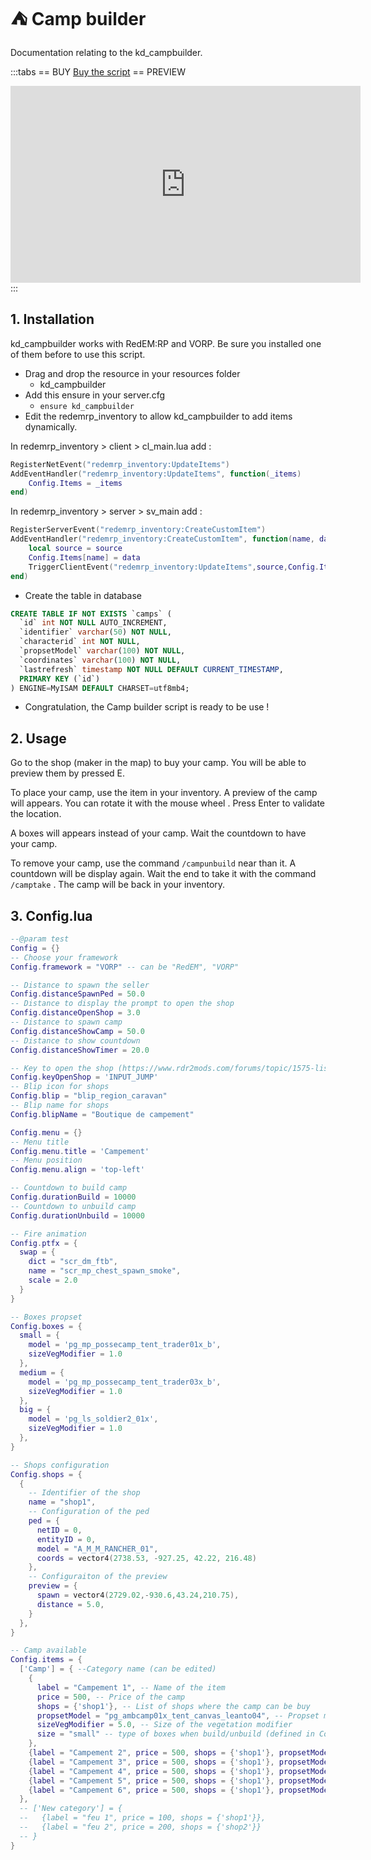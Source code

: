 # :tent: Camp builder
Documentation relating to the kd_campbuilder.

:::tabs
== BUY
[Buy the script](https://jumpon-studios.com/redm/camp-builder)
== PREVIEW
<iframe width="560" height="315" src="https://www.youtube.com/embed/4tKYbyswJGQ?si=vmhF5oiiYUOn8RJp" title="YouTube video player" frameborder="0" allow="accelerometer; autoplay; clipboard-write; encrypted-media; gyroscope; picture-in-picture; web-share" allowfullscreen></iframe>
:::

## 1. Installation
kd_campbuilder works with RedEM:RP and VORP. Be sure you installed one of them before to use this script.

- Drag and drop the resource in your resources folder
  - kd_campbuilder
- Add this ensure in your server.cfg
  - `ensure kd_campbuilder`
- Edit the redemrp_inventory to allow kd_campbuilder to add items dynamically.

In redemrp_inventory > client > cl_main.lua add :
```lua
RegisterNetEvent("redemrp_inventory:UpdateItems")
AddEventHandler("redemrp_inventory:UpdateItems", function(_items)
    Config.Items = _items
end)
```

In redemrp_inventory > server > sv_main add : 
```lua
RegisterServerEvent("redemrp_inventory:CreateCustomItem")
AddEventHandler("redemrp_inventory:CreateCustomItem", function(name, data)
    local source = source
    Config.Items[name] = data
    TriggerClientEvent("redemrp_inventory:UpdateItems",source,Config.Items)
end)
```
- Create the table in database
```sql
CREATE TABLE IF NOT EXISTS `camps` (
  `id` int NOT NULL AUTO_INCREMENT,
  `identifier` varchar(50) NOT NULL,
  `characterid` int NOT NULL,
  `propsetModel` varchar(100) NOT NULL,
  `coordinates` varchar(100) NOT NULL,
  `lastrefresh` timestamp NOT NULL DEFAULT CURRENT_TIMESTAMP,
  PRIMARY KEY (`id`)
) ENGINE=MyISAM DEFAULT CHARSET=utf8mb4;
```
- Congratulation, the Camp builder script is ready to be use !
## 2. Usage
Go to the shop (maker in the map) to buy your camp. You will be able to preview them by pressed E.

To place your camp, use the item in your inventory. A preview of the camp will appears. You can rotate it with the mouse wheel . Press Enter to validate the location. 

A boxes will appears instead of your camp. Wait the countdown to have your camp. 

To remove your camp, use the command `/campunbuild` near than it. A countdown will be display again. Wait the end to take it with the command `/camptake` . The camp will be back in your inventory.

## 3. Config.lua
```lua
--@param test
Config = {}
-- Choose your framework
Config.framework = "VORP" -- can be "RedEM", "VORP"

-- Distance to spawn the seller
Config.distanceSpawnPed = 50.0
-- Distance to display the prompt to open the shop
Config.distanceOpenShop = 3.0
-- Distance to spawn camp
Config.distanceShowCamp = 50.0
-- Distance to show countdown
Config.distanceShowTimer = 20.0

-- Key to open the shop (https://www.rdr2mods.com/forums/topic/1575-list-of-keyboard-enums/)
Config.keyOpenShop = 'INPUT_JUMP'
-- Blip icon for shops
Config.blip = "blip_region_caravan"
-- Blip name for shops
Config.blipName = "Boutique de campement"

Config.menu = {}
-- Menu title
Config.menu.title = 'Campement'
-- Menu position
Config.menu.align = 'top-left'

-- Countdown to build camp
Config.durationBuild = 10000
-- Countdown to unbuild camp
Config.durationUnbuild = 10000

-- Fire animation
Config.ptfx = {
  swap = {
    dict = "scr_dm_ftb",
    name = "scr_mp_chest_spawn_smoke",
    scale = 2.0
  }
}

-- Boxes propset
Config.boxes = {
  small = {
    model = 'pg_mp_possecamp_tent_trader01x_b',
    sizeVegModifier = 1.0
  },
  medium = {
    model = 'pg_mp_possecamp_tent_trader03x_b',
    sizeVegModifier = 1.0
  },
  big = {
    model = 'pg_ls_soldier2_01x',
    sizeVegModifier = 1.0
  },
}

-- Shops configuration
Config.shops = {
  {
    -- Identifier of the shop
    name = "shop1",
    -- Configuration of the ped
    ped = {
      netID = 0,
      entityID = 0,
      model = "A_M_M_RANCHER_01",
      coords = vector4(2738.53, -927.25, 42.22, 216.48)
    },
    -- Configuraiton of the preview
    preview = {
      spawn = vector4(2729.02,-930.6,43.24,210.75),
      distance = 5.0,
    }
  },
}

-- Camp available
Config.items = {
  ['Camp'] = { --Category name (can be edited)
    {
      label = "Campement 1", -- Name of the item
      price = 500, -- Price of the camp
      shops = {'shop1'}, -- List of shops where the camp can be buy
      propsetModel = "pg_ambcamp01x_tent_canvas_leanto04", -- Propset model (https://github.com/femga/rdr3_discoveries/blob/master/objects/propsets_list.lua)
      sizeVegModifier = 5.0, -- Size of the vegetation modifier
      size = "small" -- type of boxes when build/unbuild (defined in Config.boxes)
    },
    {label = "Campement 2", price = 500, shops = {'shop1'}, propsetModel = "pg_ambcamp01x_tent_plaid_lean01", sizeVegModifier = 5.0, size = "small"},
    {label = "Campement 3", price = 500, shops = {'shop1'}, propsetModel = "pg_ambcamp01x_tent_plaid_lean02", sizeVegModifier = 5.0, size = "small"},
    {label = "Campement 4", price = 500, shops = {'shop1'}, propsetModel = "pg_ambcamp01x_tent_sticks_tall", sizeVegModifier = 5.0, size = "small"},
    {label = "Campement 5", price = 500, shops = {'shop1'}, propsetModel = "pg_ambcamp01x_tent_string_lean", sizeVegModifier = 2.0, size = "small"},
    {label = "Campement 6", price = 500, shops = {'shop1'}, propsetModel = "pg_ambcamp01x_tent_string_tarp", sizeVegModifier = 5.0, size = "small"},
  },
  -- ['New category'] = {
  --   {label = "feu 1", price = 100, shops = {'shop1'}},
  --   {label = "feu 2", price = 200, shops = {'shop2'}}
  -- }
}
```